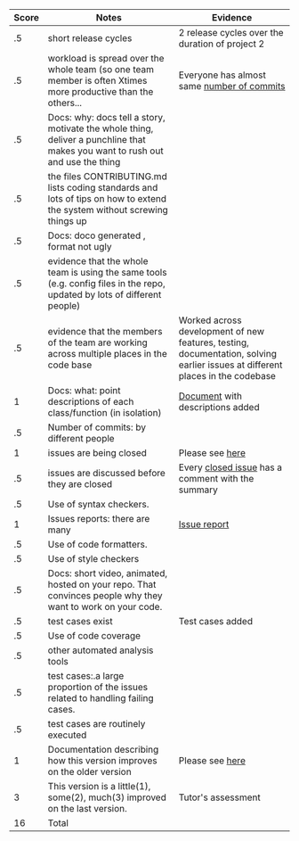 
|Score|Notes| Evidence|
|-|-----|---------|
|.5| short release cycles|2 release cycles over the duration of project 2|
|.5| workload is spread over the whole team (so one team member is often Xtimes more productive than the others...|Everyone has almost same [number of commits](https://github.com/prithvish-doshi-17/CalBot/pulse)|
|.5|Docs: why: docs tell a story, motivate the whole thing, deliver a punchline that makes you want to rush out and use the thing | |
|.5|the files CONTRIBUTING.md lists coding standards and lots of tips on how to extend the system without screwing things up  | |
|.5|Docs: doco generated , format not ugly  | |
|.5|evidence that the whole team is using the same tools (e.g. config files in the repo, updated by lots of different people) | |
|.5|evidence that the members of the team are working across multiple places in the code base |Worked across development of new features, testing, documentation, solving earlier issues at different places in the codebase |
|1|Docs: what: point descriptions of each class/function (in isolation)  |[Document]() with descriptions added|
|.5|Number of commits: by different people  ||
|1|issues are being closed |Please see [here](https://github.com/prithvish-doshi-17/CalBot/issues?q=is%3Aissue+is%3Aclosed)|
|.5|issues are discussed before they are closed |Every [closed issue](https://github.com/prithvish-doshi-17/CalBot/issues?q=is%3Aissue+is%3Aclosed) has a comment with the summary|
|.5|Use of syntax checkers. ||
|1|Issues reports: there are many  |[Issue report]()|
|.5|Use of code formatters. ||
|.5|Use of style checkers ||
|.5|Docs: short video, animated, hosted on your repo. That convinces people why they want to work on your code. | |
|.5|test cases exist  |Test cases added|
|.5|Use of code coverage  ||
|.5|other automated analysis tools  ||
|.5|test cases:.a large proportion of the issues related to handling failing cases. ||
|.5|test cases are routinely executed ||
|1|Documentation describing how this version improves on the older version|Please see [here](https://github.com/prithvish-doshi-17/CalBot#updates-from-previous-version)| 
|3|This version is a little(1), some(2), much(3) improved on the last version.|Tutor's assessment| 
|16| Total|

